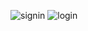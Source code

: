 ![signin](https://github.com/shaqayeq-ep/task1/assets/75757324/2ecd697a-f312-4e87-8272-c15778926ecb)
![login](https://github.com/shaqayeq-ep/task1/assets/75757324/ba84a1ec-112b-4e7c-9d80-12201f63cdd4)

